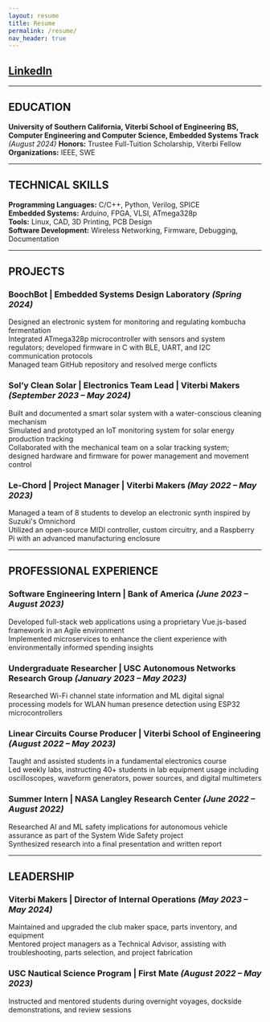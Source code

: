 ```yaml
---
layout: resume
title: Resume
permalink: /resume/
nav_header: true
---
```


## [LinkedIn](https://linkedin.com/in/georgia-danehy) 

---

## EDUCATION  
**University of Southern California, Viterbi School of Engineering**
**BS, Computer Engineering and Computer Science, Embedded Systems Track**  *(August 2024)*
 **Honors:** Trustee Full-Tuition Scholarship, Viterbi Fellow  
 **Organizations:** IEEE, SWE  

---

## TECHNICAL SKILLS  
 **Programming Languages:** C/C++, Python, Verilog, SPICE  
 **Embedded Systems:** Arduino, FPGA, VLSI, ATmega328p  
 **Tools:** Linux, CAD, 3D Printing, PCB Design  
 **Software Development:** Wireless Networking, Firmware, Debugging, Documentation  

---

## PROJECTS  
### BoochBot | Embedded Systems Design Laboratory *(Spring 2024)*  
Designed an electronic system for monitoring and regulating kombucha fermentation  
Integrated ATmega328p microcontroller with sensors and system regulators; developed firmware in C with BLE, UART, and I2C communication protocols  
Managed team GitHub repository and resolved merge conflicts  

### Sol’y Clean Solar | Electronics Team Lead | Viterbi Makers *(September 2023 – May 2024)*  
Built and documented a smart solar system with a water-conscious cleaning mechanism  
Simulated and prototyped an IoT monitoring system for solar energy production tracking  
Collaborated with the mechanical team on a solar tracking system; designed hardware and firmware for power management and movement control  

### Le-Chord | Project Manager | Viterbi Makers *(May 2022 – May 2023)*  
Managed a team of 8 students to develop an electronic synth inspired by Suzuki's Omnichord  
Utilized an open-source MIDI controller, custom circuitry, and a Raspberry Pi with an advanced manufacturing enclosure  

---

## PROFESSIONAL EXPERIENCE  
### Software Engineering Intern | Bank of America *(June 2023 – August 2023)*  
Developed full-stack web applications using a proprietary Vue.js-based framework in an Agile environment  
Implemented microservices to enhance the client experience with environmentally informed spending insights  

### Undergraduate Researcher | USC Autonomous Networks Research Group *(January 2023 – May 2023)*  
Researched Wi-Fi channel state information and ML digital signal processing models for WLAN human presence detection using ESP32 microcontrollers  

### Linear Circuits Course Producer | Viterbi School of Engineering *(August 2022 – May 2023)*  
Taught and assisted students in a fundamental electronics course  
Led weekly labs, instructing 40+ students in lab equipment usage including oscilloscopes, waveform generators, power sources, and digital multimeters  

### Summer Intern | NASA Langley Research Center *(June 2022 – August 2022)*  
Researched AI and ML safety implications for autonomous vehicle assurance as part of the System Wide Safety project  
Synthesized research into a final presentation and written report  

---

## LEADERSHIP  
### Viterbi Makers | Director of Internal Operations *(May 2023 – May 2024)*  
Maintained and upgraded the club maker space, parts inventory, and equipment  
Mentored project managers as a Technical Advisor, assisting with troubleshooting, parts selection, and project fabrication  

### USC Nautical Science Program | First Mate *(August 2022 – May 2023)*  
Instructed and mentored students during overnight voyages, dockside demonstrations, and review sessions  

